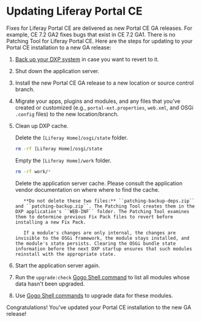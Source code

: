 # Updating Liferay Portal CE

Fixes for Liferay Portal CE are delivered as new Portal CE GA releases. For example, CE 7.2 GA2 fixes bugs that exist in CE 7.2 GA1. There is no Patching Tool for Liferay Portal CE. Here are the steps for updating to your Portal CE installation to a new GA release:

1. [Back up your DXP system](../backing-up.md) in case you want to revert to it.

1. Shut down the application server.

1. Install the new Portal CE GA release to a new location or source control branch.

1. Migrate your apps, plugins and modules, and any files that you've created or customized (e.g., `portal-ext.properties`, `web.xml`, and OSGi `.config` files) to the new location/branch.

1. Clean up DXP cache.

    Delete the `[Liferay Home]/osgi/state` folder.

    ```bash
    rm -rf [Liferay Home]/osgi/state
    ```

    Empty the `[Liferay Home]/work` folder.

    ```bash
    rm -rf work/*
    ```

    Delete the application server cache. Please consult the application vendor documentation on where where to find the cache.

    ```warning::
       **Do not delete these two files:** ``patching-backup-deps.zip`` and ``patching-backup.zip``. The Patching Tool creates them in the DXP application's ``WEB-INF`` folder. The Patching Tool examines them to determine previous Fix Pack files to revert before installing a new Fix Pack.
    ```

    ```note::
       If a module's changes are only internal, the changes are invisible to the OSGi framework, the module stays installed, and the module's state persists. Clearing the OSGi bundle state information before the next DXP startup ensures that such modules reinstall with the appropriate state.
    ```

1. Start the application server again.

1. Run the `upgrade:check` [Gogo Shell command](https://help.liferay.com/hc/en-us/articles/360029070351-Using-the-Felix-Gogo-Shell) to list all modules whose data hasn't been upgraded.

1. Use [Gogo Shell commands](../../upgrading-liferay-dxp/upgrade-stability-and-performance/upgrading-modules-using-gogo-shell.md) to upgrade data for these modules.

Congratulations! You've updated your Portal CE installation to the new GA release!
